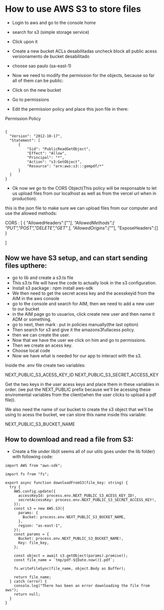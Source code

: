 # How to use AWS S3 to store files

- Login to aws and go to the console home
- search for s3 (simple storage service)
- Click upon it
- Create a new bucket
     ACLs desabilitadas
     uncheck block all public acess
     versionamento de bucket desabilitado
     
- choose sao paulo (sa-east-1)
- Now we need to modify the permission for the objects, because so far all of them can be public:
- Click on the new bucket
- Go to permissions
- Edit the permission policy and place this json file in there:

Permission Policy
  ```

  {
    "Version": "2012-10-17",
    "Statement": [
        {
            "Sid": "PublicReadGetObject",
            "Effect": "Allow",
            "Principal": "*",
            "Action": "s3:GetObject",
            "Resource": "arn:aws:s3:::gempdf/*"
        }
    ]
}
  ```
- Ok now we go to the CORS Object(This policy will be responsable to let us upload files from our localhost as well as from the vercel url when in production).

this is the json file to make sure we can upload files from our computer and use the allowed methods:


CORS :
[
    {
        "AllowedHeaders":["*"],
        "AllowedMethods":[
            "PUT","POST","DELETE","GET"
            ],
        "AllowedOrigins":["*"],
        "ExposeHeaders":[]
    }
    
]


## Now we have S3 setup, and can start sending files upthere:

- go to lib and create a s3.ts file
- This s3.ts file will have the code to actually look in the s3 configuration.
- Install s3 package : npm install aws-sdk
- We then need to get the secret acess key and the acesskeyid from the AIM in the aws console
- go to the console and search for AIM, then we need to add a new user to our bucket
- in the AIM page go to usuarios, click create new user and then name it ADM or something.
- go to next, then mark : put in policies manually(the last option)
- Then search for s3 and give it the amazons3fullacess policy.
- then we can create the user.
- Now that we have the user we click on him and go to permissions.
- Then we create an acess key.
- Choose local code
- Now we have what is needed for our app to interact with the s3.

Inside the .env file create two variables:

NEXT_PUBLIC_S3_ACESS_KEY_ID 
NEXT_PUBLIC_S3_SECRET_ACCESS_KEY

Get the two keys in the user acess keys and place them in these variables in order. (we put the NEXT_PUBLIC prefix because we'll be acessing these enviromental variables
from the client(when the user clicks to upload a pdf file)).

We also need the name of our bucket to create the s3 object that we'll be using to acess the bucket, we can store this name inside this variable:

NEXT_PUBLIC_S3_BUCKET_NAME

## How to download and read a file from S3:

- Create a file under lib(it seems all of our utils goes under the lib folder) with following code:


```
import AWS from "aws-sdk";

import fs from "fs";

export async function downloadFromS3(file_key: string) {
  try {
    AWS.config.update({
      accessKeyId: process.env.NEXT_PUBLIC_S3_ACESS_KEY_ID!,
      secretAccessKey: process.env.NEXT_PUBLIC_S3_SECRET_ACCESS_KEY!,
    });
    const s3 = new AWS.S3({
      params: {
        Bucket: process.env.NEXT_PUBLIC_S3_BUCKET_NAME,
      },
      region: "as-east-1",
    });
    const params = {
      Bucket: process.env.NEXT_PUBLIC_S3_BUCKET_NAME!,
      Key: file_key,
    };

    const object = await s3.getObject(params).promise();
    const file_name = `tmp/pdf-${Date.now()}.pdf`;

    fs.writeFileSync(file_name, object.Body as Buffer);

    return file_name;
  } catch (error) {
    console.log("There has been an error downloading the file from aws");
    return null;
  }
}

```





